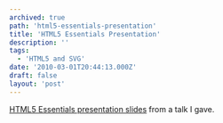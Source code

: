 ```yaml
---
archived: true
path: 'html5-essentials-presentation'
title: 'HTML5 Essentials Presentation'
description: ''
tags:
  - 'HTML5 and SVG'
date: '2010-03-01T20:44:13.000Z'
draft: false
layout: 'post'
---
```


[HTML5 Essentials presentation slides](https://www.slideshare.net/1Marc/html5-essentials) from a talk I gave.
